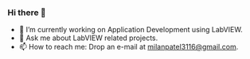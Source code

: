 ### Hi there 👋
- 🔭 I’m currently working on Application Development using LabVIEW.
- 💬 Ask me about LabVIEW related projects.
- 📫 How to reach me: Drop an e-mail at milanpatel3116@gmail.com.

<!--
**imMilanpatel/imMilanPATEL** is a ✨ _special_ ✨ repository because its `README.md` (this file) appears on your GitHub profile.


